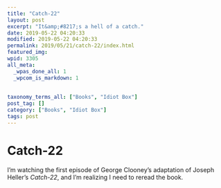```yaml
---
title: "Catch-22"
layout: post
excerpt: "It&amp;#8217;s a hell of a catch."
date: 2019-05-22 04:20:33
modified: 2019-05-22 04:20:33
permalink: 2019/05/21/catch-22/index.html
featured_img: 
wpid: 3305
all_meta: 
  _wpas_done_all: 1
  _wpcom_is_markdown: 1
  
  
taxonomy_terms_all: ["Books", "Idiot Box"]
post_tag: []
category: ["Books", "Idiot Box"]
tags: post
---
```


# Catch-22

I’m watching the first episode of George Clooney’s adaptation of Joseph Heller’s *Catch-22*, and I’m realizing I need to reread the book.